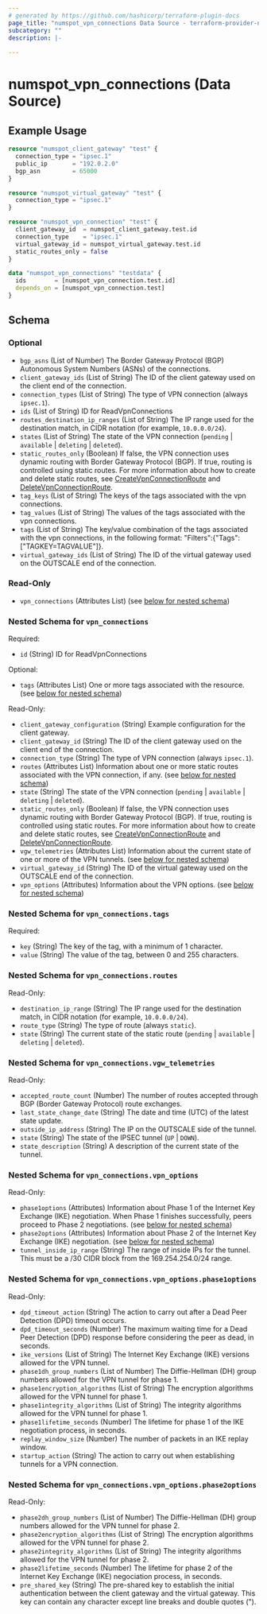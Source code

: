 ```yaml
---
# generated by https://github.com/hashicorp/terraform-plugin-docs
page_title: "numspot_vpn_connections Data Source - terraform-provider-numspot"
subcategory: ""
description: |-
  
---
```


# numspot_vpn_connections (Data Source)



## Example Usage

```terraform
resource "numspot_client_gateway" "test" {
  connection_type = "ipsec.1"
  public_ip       = "192.0.2.0"
  bgp_asn         = 65000
}

resource "numspot_virtual_gateway" "test" {
  connection_type = "ipsec.1"
}

resource "numspot_vpn_connection" "test" {
  client_gateway_id  = numspot_client_gateway.test.id
  connection_type    = "ipsec.1"
  virtual_gateway_id = numspot_virtual_gateway.test.id
  static_routes_only = false
}

data "numspot_vpn_connections" "testdata" {
  ids        = [numspot_vpn_connection.test.id]
  depends_on = [numspot_vpn_connection.test]
}
```

<!-- schema generated by tfplugindocs -->
## Schema

### Optional

- `bgp_asns` (List of Number) The Border Gateway Protocol (BGP) Autonomous System Numbers (ASNs) of the connections.
- `client_gateway_ids` (List of String) The ID of the client gateway used on the client end of the connection.
- `connection_types` (List of String) The type of VPN connection (always `ipsec.1`).
- `ids` (List of String) ID for ReadVpnConnections
- `routes_destination_ip_ranges` (List of String) The IP range used for the destination match, in CIDR notation (for example, `10.0.0.0/24`).
- `states` (List of String) The state of the VPN connection (`pending` \| `available` \| `deleting` \| `deleted`).
- `static_routes_only` (Boolean) If false, the VPN connection uses dynamic routing with Border Gateway Protocol (BGP). If true, routing is controlled using static routes. For more information about how to create and delete static routes, see [CreateVpnConnectionRoute](#createvpnconnectionroute) and [DeleteVpnConnectionRoute](#deletevpnconnectionroute).
- `tag_keys` (List of String) The keys of the tags associated with the vpn connections.
- `tag_values` (List of String) The values of the tags associated with the vpn connections.
- `tags` (List of String) The key/value combination of the tags associated with the vpn connections, in the following format: "Filters":{"Tags":["TAGKEY=TAGVALUE"]}.
- `virtual_gateway_ids` (List of String) The ID of the virtual gateway used on the OUTSCALE end of the connection.

### Read-Only

- `vpn_connections` (Attributes List) (see [below for nested schema](#nestedatt--vpn_connections))

<a id="nestedatt--vpn_connections"></a>
### Nested Schema for `vpn_connections`

Required:

- `id` (String) ID for ReadVpnConnections

Optional:

- `tags` (Attributes List) One or more tags associated with the resource. (see [below for nested schema](#nestedatt--vpn_connections--tags))

Read-Only:

- `client_gateway_configuration` (String) Example configuration for the client gateway.
- `client_gateway_id` (String) The ID of the client gateway used on the client end of the connection.
- `connection_type` (String) The type of VPN connection (always `ipsec.1`).
- `routes` (Attributes List) Information about one or more static routes associated with the VPN connection, if any. (see [below for nested schema](#nestedatt--vpn_connections--routes))
- `state` (String) The state of the VPN connection (`pending` \| `available` \| `deleting` \| `deleted`).
- `static_routes_only` (Boolean) If false, the VPN connection uses dynamic routing with Border Gateway Protocol (BGP). If true, routing is controlled using static routes. For more information about how to create and delete static routes, see [CreateVpnConnectionRoute](#createvpnconnectionroute) and [DeleteVpnConnectionRoute](#deletevpnconnectionroute).
- `vgw_telemetries` (Attributes List) Information about the current state of one or more of the VPN tunnels. (see [below for nested schema](#nestedatt--vpn_connections--vgw_telemetries))
- `virtual_gateway_id` (String) The ID of the virtual gateway used on the OUTSCALE end of the connection.
- `vpn_options` (Attributes) Information about the VPN options. (see [below for nested schema](#nestedatt--vpn_connections--vpn_options))

<a id="nestedatt--vpn_connections--tags"></a>
### Nested Schema for `vpn_connections.tags`

Required:

- `key` (String) The key of the tag, with a minimum of 1 character.
- `value` (String) The value of the tag, between 0 and 255 characters.


<a id="nestedatt--vpn_connections--routes"></a>
### Nested Schema for `vpn_connections.routes`

Read-Only:

- `destination_ip_range` (String) The IP range used for the destination match, in CIDR notation (for example, `10.0.0.0/24`).
- `route_type` (String) The type of route (always `static`).
- `state` (String) The current state of the static route (`pending` \| `available` \| `deleting` \| `deleted`).


<a id="nestedatt--vpn_connections--vgw_telemetries"></a>
### Nested Schema for `vpn_connections.vgw_telemetries`

Read-Only:

- `accepted_route_count` (Number) The number of routes accepted through BGP (Border Gateway Protocol) route exchanges.
- `last_state_change_date` (String) The date and time (UTC) of the latest state update.
- `outside_ip_address` (String) The IP on the OUTSCALE side of the tunnel.
- `state` (String) The state of the IPSEC tunnel (`UP` \| `DOWN`).
- `state_description` (String) A description of the current state of the tunnel.


<a id="nestedatt--vpn_connections--vpn_options"></a>
### Nested Schema for `vpn_connections.vpn_options`

Read-Only:

- `phase1options` (Attributes) Information about Phase 1 of the Internet Key Exchange (IKE) negotiation. When Phase 1 finishes successfully, peers proceed to Phase 2 negotiations. (see [below for nested schema](#nestedatt--vpn_connections--vpn_options--phase1options))
- `phase2options` (Attributes) Information about Phase 2 of the Internet Key Exchange (IKE) negotiation. (see [below for nested schema](#nestedatt--vpn_connections--vpn_options--phase2options))
- `tunnel_inside_ip_range` (String) The range of inside IPs for the tunnel. This must be a /30 CIDR block from the 169.254.254.0/24 range.

<a id="nestedatt--vpn_connections--vpn_options--phase1options"></a>
### Nested Schema for `vpn_connections.vpn_options.phase1options`

Read-Only:

- `dpd_timeout_action` (String) The action to carry out after a Dead Peer Detection (DPD) timeout occurs.
- `dpd_timeout_seconds` (Number) The maximum waiting time for a Dead Peer Detection (DPD) response before considering the peer as dead, in seconds.
- `ike_versions` (List of String) The Internet Key Exchange (IKE) versions allowed for the VPN tunnel.
- `phase1dh_group_numbers` (List of Number) The Diffie-Hellman (DH) group numbers allowed for the VPN tunnel for phase 1.
- `phase1encryption_algorithms` (List of String) The encryption algorithms allowed for the VPN tunnel for phase 1.
- `phase1integrity_algorithms` (List of String) The integrity algorithms allowed for the VPN tunnel for phase 1.
- `phase1lifetime_seconds` (Number) The lifetime for phase 1 of the IKE negotiation process, in seconds.
- `replay_window_size` (Number) The number of packets in an IKE replay window.
- `startup_action` (String) The action to carry out when establishing tunnels for a VPN connection.


<a id="nestedatt--vpn_connections--vpn_options--phase2options"></a>
### Nested Schema for `vpn_connections.vpn_options.phase2options`

Read-Only:

- `phase2dh_group_numbers` (List of Number) The Diffie-Hellman (DH) group numbers allowed for the VPN tunnel for phase 2.
- `phase2encryption_algorithms` (List of String) The encryption algorithms allowed for the VPN tunnel for phase 2.
- `phase2integrity_algorithms` (List of String) The integrity algorithms allowed for the VPN tunnel for phase 2.
- `phase2lifetime_seconds` (Number) The lifetime for phase 2 of the Internet Key Exchange (IKE) negociation process, in seconds.
- `pre_shared_key` (String) The pre-shared key to establish the initial authentication between the client gateway and the virtual gateway. This key can contain any character except line breaks and double quotes (&quot;).
